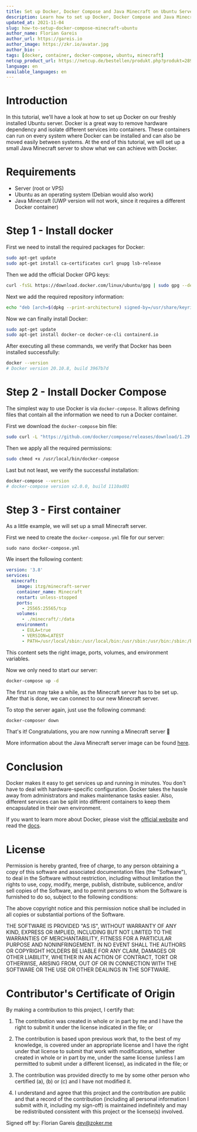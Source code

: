 ```yaml
---
title: Set up Docker, Docker Compose and Java Minecraft on Ubuntu Servers
description: Learn how to set up Docker, Docker Compose and Java Minecraft on Ubuntu servers.
updated_at: 2021-11-04
slug: how-to-setup-docker-compose-minecraft-ubuntu
author_name: Florian Gareis
author_url: https://gareis.io
author_image: https://zkr.io/avatar.jpg
author_bio: -
tags: [docker, container, docker-compose, ubuntu, minecraft]
netcup_product_url: https://netcup.de/bestellen/produkt.php?produkt=2894
language: en
available_languages: en
---
```


# Introduction

In this tutorial, we'll have a look at how to set up Docker on our freshly installed Ubuntu server.
Docker is a great way to remove hardware dependency and isolate different services into containers.
These containers can run on every system where Docker can be installed and can also be moved easily between systems.
At the end of this tutorial, we will set up a small Java Minecraft server to show what we can achieve with Docker.

# Requirements

- Server (root or VPS)
- Ubuntu as an operating system (Debian would also work)
- Java Minecraft (UWP version will not work, since it requires a different Docker container)

# Step 1 - Install docker

First we need to install the required packages for Docker:

```bash
sudo apt-get update
sudo apt-get install ca-certificates curl gnupg lsb-release
```

Then we add the official Docker GPG keys:

```bash
curl -fsSL https://download.docker.com/linux/ubuntu/gpg | sudo gpg --dearmor -o /usr/share/keyrings/docker-archive-keyring.gpg
```

Next we add the required repository information:

```bash
echo "deb [arch=$(dpkg --print-architecture) signed-by=/usr/share/keyrings/docker-archive-keyring.gpg] https://download.docker.com/linux/ubuntu $(lsb_release -cs) stable" | sudo tee /etc/apt/sources.list.d/docker.list > /dev/null
```

Now we can finally install Docker:

```bash
sudo apt-get update
sudo apt-get install docker-ce docker-ce-cli containerd.io
```

After executing all these commands, we verify that Docker has been installed successfully:

```bash
docker --version
# Docker version 20.10.8, build 3967b7d
```

# Step 2 - Install Docker Compose

The simplest way to use Docker is via `docker-compose`. It allows defining files that contain all the information we need to run a Docker container.

First we download the `docker-compose` bin file:

```bash
sudo curl -L "https://github.com/docker/compose/releases/download/1.29.2/docker-compose-$(uname -s)-$(uname -m)" -o /usr/local/bin/docker-compose
```

Then we apply all the required permissions:

```bash
sudo chmod +x /usr/local/bin/docker-compose
```

Last but not least, we verify the successful installation:

```bash
docker-compose --version
# docker-compose version v2.0.0, build 1110ad01
```

# Step 3 - First container

As a little example, we will set up a small Minecraft server.

First we need to create the `docker-compose.yml` file for our server:

```
sudo nano docker-compose.yml
```

We insert the following content:

```yml
version: '3.8'
services:
  minecraft:
    image: itzg/minecraft-server
    container_name: Minecraft
    restart: unless-stopped
    ports:
      - 25565:25565/tcp
    volumes:
      - ./minecraft/:/data
    environment:
      - EULA=true
      - VERSION=LATEST
      - PATH=/usr/local/sbin:/usr/local/bin:/usr/sbin:/usr/bin:/sbin:/bin
```

This content sets the right image, ports, volumes, and environment variables.

Now we only need to start our server:

```bash
docker-compose up -d
```

The first run may take a while, as the Minecraft server has to be set up.
After that is done, we can connect to our new Minecraft server.

To stop the server again, just use the following command:

```bash
docker-composer down
```

That's it! Congratulations, you are now running a Minecraft server :tada:

More information about the Java Minecraft server image can be found [here](https://github.com/itzg/docker-minecraft-server/blob/master/README.md).

# Conclusion

Docker makes it easy to get services up and running in minutes. You don't have to deal with hardware-specific configuration. Docker takes the hassle away from administrators and makes maintenance tasks easier. Also, different services can be split into different containers to keep them encapsulated in their own environment.

If you want to learn more about Docker, please visit the [official website](https://www.docker.com/) and read the [docs](https://docs.docker.com/).

# License

Permission is hereby granted, free of charge, to any person obtaining a copy
of this software and associated documentation files (the "Software"), to deal
in the Software without restriction, including without limitation the rights
to use, copy, modify, merge, publish, distribute, sublicence, and/or sell
copies of the Software, and to permit persons to whom the Software is
furnished to do so, subject to the following conditions:

The above copyright notice and this permission notice shall be included in all
copies or substantial portions of the Software.

THE SOFTWARE IS PROVIDED "AS IS", WITHOUT WARRANTY OF ANY KIND, EXPRESS OR
IMPLIED, INCLUDING BUT NOT LIMITED TO THE WARRANTIES OF MERCHANTABILITY,
FITNESS FOR A PARTICULAR PURPOSE AND NONINFRINGEMENT. IN NO EVENT SHALL THE
AUTHORS OR COPYRIGHT HOLDERS BE LIABLE FOR ANY CLAIM, DAMAGES OR OTHER
LIABILITY, WHETHER IN AN ACTION OF CONTRACT, TORT OR OTHERWISE, ARISING FROM,
OUT OF OR IN CONNECTION WITH THE SOFTWARE OR THE USE OR OTHER DEALINGS IN THE
SOFTWARE.

# Contributor's Certificate of Origin

By making a contribution to this project, I certify that:

1.  The contribution was created in whole or in part by me and I have the right to submit it under the license indicated in the file; or

2.  The contribution is based upon previous work that, to the best of my knowledge, is covered under an appropriate license and I have the right under that license to submit that work with modifications, whether created in whole or in part by me, under the same license (unless I am permitted to submit under a different license), as indicated in the file; or

3.  The contribution was provided directly to me by some other person who certified (a), (b) or (c) and I have not modified it.

4.  I understand and agree that this project and the contribution are public and that a record of the contribution (including all personal information I submit with it, including my sign-off) is maintained indefinitely and may be redistributed consistent with this project or the license(s) involved.

Signed off by: Florian Gareis <dev@zoker.me>
